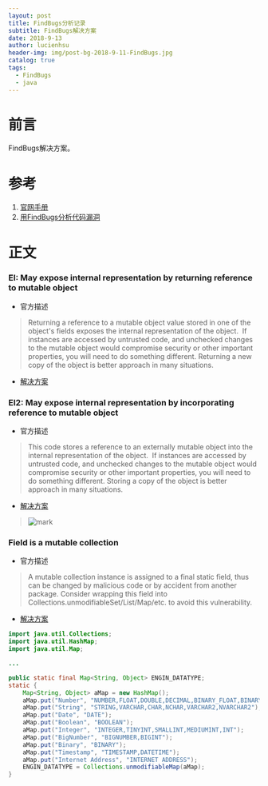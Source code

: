 ```yaml
---
layout: post
title: FindBugs分析记录
subtitle: FindBugs解决方案
date: 2018-9-13
author: lucienhsu
header-img: img/post-bg-2018-9-11-FindBugs.jpg
catalog: true
tags:
  - FindBugs
  - java
---
```


# 前言
FindBugs解决方案。

# 参考
1. [官网手册](http://findbugs.sourceforge.net/bugDescriptions.html)
2. [用FindBugs分析代码漏洞](https://www.cnblogs.com/hyddd/tag/hyddd%E7%9A%84FindBugs%E5%88%86%E6%9E%90%E8%AE%B0%E5%BD%95/default.html?page=1)

# 正文    
 
### EI: May expose internal representation by returning reference to mutable object
- 官方描述  
> Returning a reference to a mutable object value stored in one of the object's fields exposes the internal representation of the object.  If instances are accessed by untrusted code, and unchecked changes to the mutable object would compromise security or other important properties, you will need to do something different. Returning a new copy of the object is better approach in many situations.
- [解决方案](https://stackoverflow.com/questions/8951107/malicious-code-vulnerability-may-expose-internal-representation-by-returning-r)

### EI2: May expose internal representation by incorporating reference to mutable object    
- 官方描述  
> This code stores a reference to an externally mutable object into the internal representation of the object.  If instances are accessed by untrusted code, and unchecked changes to the mutable object would compromise security or other important properties, you will need to do something different. Storing a copy of the object is better approach in many situations.
- [解决方案](https://www.cnblogs.com/hyddd/articles/1391118.html)
> ![mark](http://pa99q7scc.bkt.clouddn.com/blog/180913/9HajKbAdgK.png?imageslim)

### Field is a mutable collection    
- 官方描述  
> A mutable collection instance is assigned to a final static field, thus can be changed by malicious code or by accident from another package. Consider wrapping this field into Collections.unmodifiableSet/List/Map/etc. to avoid this vulnerability.
- [解决方案](https://blog.csdn.net/ai_xiangjuan/article/details/78248694)   
```java
import java.util.Collections;
import java.util.HashMap;
import java.util.Map;

...

public static final Map<String, Object> ENGIN_DATATYPE;
static {
    Map<String, Object> aMap = new HashMap();
    aMap.put("Number", "NUMBER,FLOAT,DOUBLE,DECIMAL,BINARY_FLOAT,BINARY_DOUBLE");
    aMap.put("String", "STRING,VARCHAR,CHAR,NCHAR,VARCHAR2,NVARCHAR2");
    aMap.put("Date", "DATE");
    aMap.put("Boolean", "BOOLEAN");
    aMap.put("Integer", "INTEGER,TINYINT,SMALLINT,MEDIUMINT,INT");
    aMap.put("BigNumber", "BIGNUMBER,BIGINT");
    aMap.put("Binary", "BINARY");
    aMap.put("Timestamp", "TIMESTAMP,DATETIME");
    aMap.put("Internet Address", "INTERNET ADDRESS");
    ENGIN_DATATYPE = Collections.unmodifiableMap(aMap);
}
```